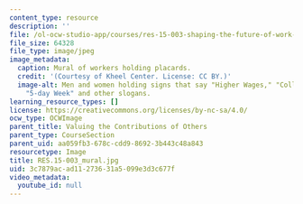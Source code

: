 ```yaml
---
content_type: resource
description: ''
file: /ol-ocw-studio-app/courses/res-15-003-shaping-the-future-of-work-15-662x-spring-2016/3c7879acad11273631a5099e3d3c677f_RES.15-003_mural.jpg
file_size: 64328
file_type: image/jpeg
image_metadata:
  caption: Mural of workers holding placards.
  credit: '(Courtesy of Kheel Center. License: CC BY.)'
  image-alt: Men and women holding signs that say "Higher Wages," "Collective Bargaining,"
    "5-day Week" and other slogans.
learning_resource_types: []
license: https://creativecommons.org/licenses/by-nc-sa/4.0/
ocw_type: OCWImage
parent_title: Valuing the Contributions of Others
parent_type: CourseSection
parent_uid: aa059fb3-678c-cdd9-8692-3b443c48a843
resourcetype: Image
title: RES.15-003_mural.jpg
uid: 3c7879ac-ad11-2736-31a5-099e3d3c677f
video_metadata:
  youtube_id: null
---
```

